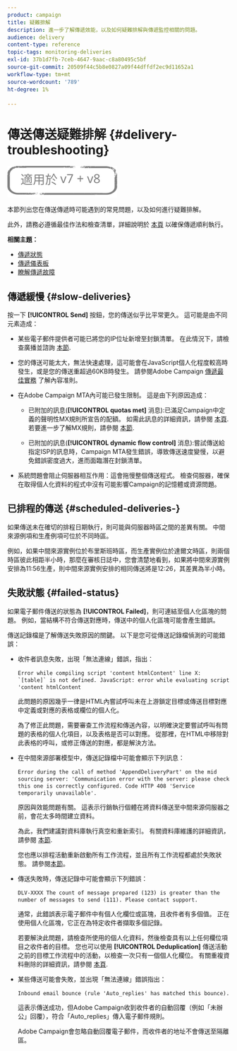 ```yaml
---
product: campaign
title: 疑難排解
description: 進一步了解傳遞效能，以及如何疑難排解與傳遞監控相關的問題。
audience: delivery
content-type: reference
topic-tags: monitoring-deliveries
exl-id: 37b1d7fb-7ceb-4647-9aac-c8a80495c5bf
source-git-commit: 20509f44c5b8e0827a09f44dffdf2ec9d11652a1
workflow-type: tm+mt
source-wordcount: '789'
ht-degree: 1%

---
```


# 傳送傳送疑難排解 {#delivery-troubleshooting}

![](../../assets/common.svg)

本節列出您在傳送傳遞時可能遇到的常見問題，以及如何進行疑難排解。

此外，請務必遵循最佳作法和檢查清單，詳細說明於 [本頁](delivery-performances.md) 以確保傳遞順利執行。

**相關主題：**

* [傳遞狀態](delivery-statuses.md)
* [傳遞儀表板](delivery-dashboard.md)
* [瞭解傳遞故障](understanding-delivery-failures.md)

## 傳遞緩慢 {#slow-deliveries}

按一下 **[!UICONTROL Send]** 按鈕，您的傳送似乎比平常更久。 這可能是由不同元素造成：

* 某些電子郵件提供者可能已將您的IP位址新增至封鎖清單。 在此情況下，請檢查廣播並諮詢 [本節](about-deliverability.md).

* 您的傳送可能太大，無法快速處理，這可能會在JavaScript個人化程度較高時發生，或是您的傳送重超過60KB時發生。 請參閱Adobe Campaign [傳遞最佳實務](delivery-best-practices.md) 了解內容准則。

* 在Adobe Campaign MTA內可能已發生限制。 這是由下列原因造成：

   * 已附加的訊息(**[!UICONTROL quotas met]** 消息):已滿足Campaign中定義的聲明性MX規則所宣告的配額。 如需此訊息的詳細資訊，請參閱 [本頁](deliverability-faq.md). 若要進一步了解MX規則，請參閱 [本節](../../installation/using/email-deliverability.md#about-mx-rules).

   * 已附加的訊息(**[!UICONTROL dynamic flow control]** 消息):嘗試傳送給指定ISP的訊息時，Campaign MTA發生錯誤，導致傳送速度變慢，以避免錯誤密度過大，進而面臨潛在封鎖清單。

* 系統問題會阻止伺服器相互作用：這會拖慢整個傳送程式。 檢查伺服器，確保在取得個人化資料的程式中沒有可能影響Campaign的記憶體或資源問題。

## 已排程的傳送 {#scheduled-deliveries-}

如果傳送未在確切的排程日期執行，則可能與伺服器時區之間的差異有關。 中間來源例項和生產例項可位於不同時區。

例如，如果中間來源實例位於布里斯班時區，而生產實例位於達爾文時區，則兩個時區彼此相距半小時，那麼在審核日誌中，您會清楚地看到，如果將中間來源實例安排為11:56生產，則中間來源實例安排的相同傳送將是12:26，其差異為半小時。

## 失敗狀態 {#failed-status}

如果電子郵件傳送的狀態為 **[!UICONTROL Failed]**，則可連結至個人化區塊的問題。 例如，當結構不符合傳送對應時，傳送中的個人化區塊可能會產生錯誤。

傳送記錄檔是了解傳送失敗原因的關鍵。 以下是您可從傳送記錄檔偵測的可能錯誤：

* 收件者訊息失敗，出現「無法連線」錯誤，指出：

   ```
   Error while compiling script 'content htmlContent' line X: `[table]` is not defined. JavaScript: error while evaluating script 'content htmlContent
   ```

   此問題的原因幾乎一律是HTML內嘗試呼叫未在上游鎖定目標或傳送目標對應中定義或對應的表格或欄位的個人化。

   為了修正此問題，需要審查工作流程和傳送內容，以明確決定要嘗試呼叫有問題的表格的個人化項目，以及表格是否可以對應。 從那裡，在HTML中移除對此表格的呼叫，或修正傳送的對應，都是解決方法。

* 在中間來源部署模型中，傳送記錄檔中可能會顯示下列訊息：

   ```
   Error during the call of method 'AppendDeliveryPart' on the mid sourcing server: 'Communication error with the server: please check this one is correctly configured. Code HTTP 408 'Service temporarily unavailable'.
   ```

   原因與效能問題有關。 這表示行銷執行個體在將資料傳送至中間來源伺服器之前，會花太多時間建立資料。

   為此，我們建議對資料庫執行真空和重新索引。 有關資料庫維護的詳細資訊，請參閱 [本節](../../production/using/recommendations.md).

   您也應以排程活動重新啟動所有工作流程，並且所有工作流程都處於失敗狀態。 請參閱[本節](../../workflow/using/scheduler.md)。

* 傳送失敗時，傳送記錄中可能會顯示下列錯誤：

   ```
   DLV-XXXX The count of message prepared (123) is greater than the number of messages to send (111). Please contact support.
   ```

   通常，此錯誤表示電子郵件中有個人化欄位或區塊，且收件者有多個值。 正在使用個人化區塊，它正在為特定收件者擷取多個記錄。

   若要解決此問題，請檢查所使用的個人化資料，然後檢查具有以上任何欄位項目之收件者的目標。 您也可以使用 **[!UICONTROL Deduplication]** 傳送活動之前的目標工作流程中的活動，以檢查一次只有一個個人化欄位。 有關重複資料刪除的詳細資訊，請參閱 [本頁](../../workflow/using/deduplication.md).

* 某些傳送可能會失敗，並出現「無法連線」錯誤指出：

   ```
   Inbound email bounce (rule 'Auto_replies' has matched this bounce).
   ```

   這表示傳送成功，但Adobe Campaign收到收件者的自動回覆（例如「未辦公」回覆），符合「Auto_replies」傳入電子郵件規則。

   Adobe Campaign會忽略自動回覆電子郵件，而收件者的地址不會傳送至隔離區。
